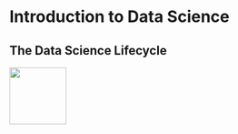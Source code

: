 # Introduction to Data Science



## The Data Science Lifecycle

<!--- ![](https://github.com/LeeMorinUCF/ECO5445F19/tree/master/demo_01_intro/DSlifecycle1.png =250x250) --->

<img src="https://github.com/LeeMorinUCF/ECO5445F19/tree/master/demo_01_intro/DSlifecycle1.png" width="100">


